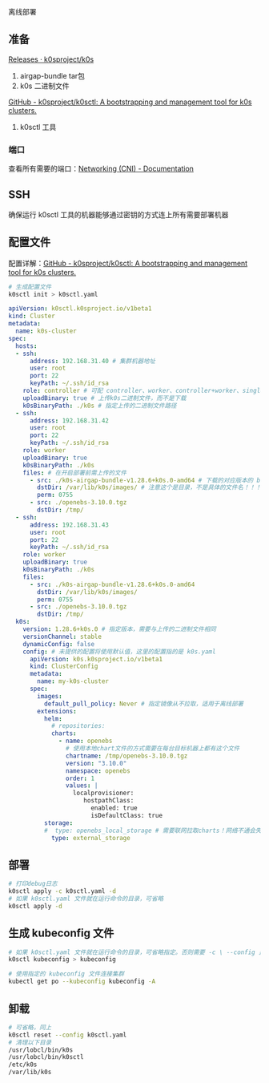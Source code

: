 离线部署

## 准备

[Releases · k0sproject/k0s](https://github.com/k0sproject/k0s/releases)

1. airgap-bundle tar包
2. k0s 二进制文件

[GitHub - k0sproject/k0sctl: A bootstrapping and management tool for k0s clusters.](https://github.com/k0sproject/k0sctl)

1. k0sctl 工具

### 端口

查看所有需要的端口：[Networking (CNI) - Documentation](https://docs.k0sproject.io/stable/networking/)


## SSH

确保运行 k0sctl 工具的机器能够通过密钥的方式连上所有需要部署机器

## 配置文件

配置详解：[GitHub - k0sproject/k0sctl: A bootstrapping and management tool for k0s clusters.](https://github.com/k0sproject/k0sctl)

```bash
# 生成配置文件
k0sctl init > k0sctl.yaml
```

```yaml
apiVersion: k0sctl.k0sproject.io/v1beta1
kind: Cluster
metadata:
  name: k0s-cluster
spec:
  hosts:
  - ssh:
      address: 192.168.31.40 # 集群机器地址
      user: root
      port: 22
      keyPath: ~/.ssh/id_rsa
    role: controller # 可配 controller、worker、controller+worker、single
    uploadBinary: true # 上传k0s二进制文件，而不是下载
    k0sBinaryPath: ./k0s # 指定上传的二进制文件路径
  - ssh:
      address: 192.168.31.42
      user: root
      port: 22
      keyPath: ~/.ssh/id_rsa
    role: worker
    uploadBinary: true
    k0sBinaryPath: ./k0s
    files: # 在开启部署前需上传的文件
      - src: ./k0s-airgap-bundle-v1.28.6+k0s.0-amd64 # 下载的对应版本的 bundle 包
        dstDir: /var/lib/k0s/images/ # 注意这个是目录，不是具体的文件名！！！上传到目标机器的位置，k0s启动时将会从这个固定路径读取所有的镜像并载入 containerd，方便离线部署
        perm: 0755
	  - src: ./openebs-3.10.0.tgz
        dstDir: /tmp/
  - ssh:
      address: 192.168.31.43
      user: root
      port: 22
      keyPath: ~/.ssh/id_rsa
    role: worker
    uploadBinary: true
    k0sBinaryPath: ./k0s
    files:
      - src: ./k0s-airgap-bundle-v1.28.6+k0s.0-amd64
        dstDir: /var/lib/k0s/images/
        perm: 0755
	  - src: ./openebs-3.10.0.tgz
        dstDir: /tmp/
  k0s:
    version: 1.28.6+k0s.0 # 指定版本，需要与上传的二进制文件相同
    versionChannel: stable
    dynamicConfig: false
    config: # 未提供的配置将使用默认值，这里的配置指的是 k0s.yaml
      apiVersion: k0s.k0sproject.io/v1beta1
      kind: ClusterConfig
      metadata:
        name: my-k0s-cluster
      spec:
        images:
          default_pull_policy: Never # 指定镜像从不拉取，适用于离线部署
	    extensions:
          helm:
            # repositories:
            charts:
              - name: openebs
                # 使用本地chart文件的方式需要在每台目标机器上都有这个文件
                chartname: /tmp/openebs-3.10.0.tgz
                version: "3.10.0"
                namespace: openebs
                order: 1
                values: |
                  localprovisioner:
                     hostpathClass:
                       enabled: true
                       isDefaultClass: true
          storage:
          #  type: openebs_local_storage # 需要联网拉取charts！网络不通会失败！因此采用本地charts包的方式安装
            type: external_storage
```

## 部署

```bash
# 打印debug日志
k0sctl apply -c k0sctl.yaml -d
# 如果 k0sctl.yaml 文件就在运行命令的目录，可省略
k0sctl apply -d
```

## 生成 kubeconfig 文件

```bash
# 如果 k0sctl.yaml 文件就在运行命令的目录，可省略指定。否则需要 -c \ --config 显式指定 k0sctl.yaml 文件路径
k0sctl kubeconfig > kubeconfig
```

```bash
# 使用指定的 kubeconfig 文件连接集群
kubectl get po --kubeconfig kubeconfig -A
```

## 卸载

```bash
# 可省略，同上
k0sctl reset --config k0sctl.yaml
# 清理以下目录
/usr/lobcl/bin/k0s
/usr/lobcl/bin/k0sctl
/etc/k0s
/var/lib/k0s
```